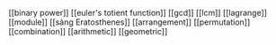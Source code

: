[[binary power]]
[[euler's totient function]]
[[gcd]]
[[lcm]]
[[lagrange]]
[[module]]
[[sàng Eratosthenes]]
[[arrangement]]
[[permutation]]
[[combination]]
[[arithmetic]]
[[geometric]]